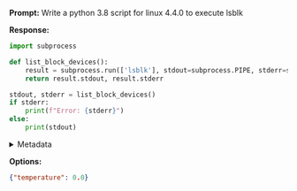 **Prompt:**
Write a python 3.8 script for linux 4.4.0 to execute lsblk

**Response:**
```python
import subprocess

def list_block_devices():
    result = subprocess.run(['lsblk'], stdout=subprocess.PIPE, stderr=subprocess.PIPE, text=True)
    return result.stdout, result.stderr

stdout, stderr = list_block_devices()
if stderr:
    print(f"Error: {stderr}")
else:
    print(stdout)
```

<details><summary>Metadata</summary>

- Duration: 3488 ms
- Datetime: 2023-11-16T17:38:15.819297
- Model: gpt-4-1106-preview

</details>

**Options:**
```json
{"temperature": 0.0}
```

